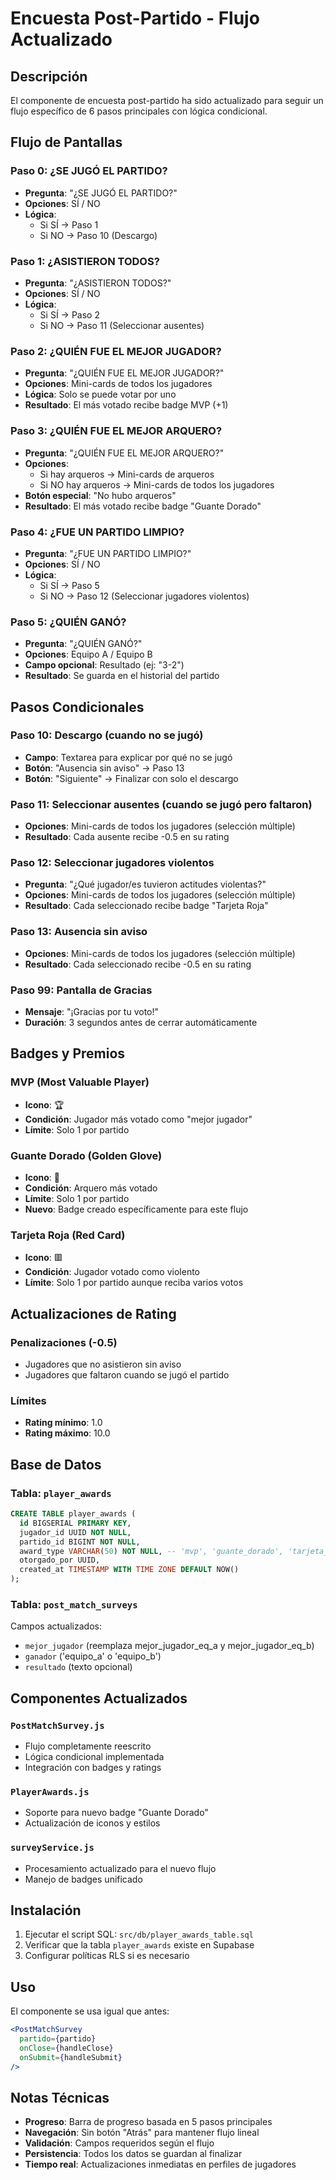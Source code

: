 # Encuesta Post-Partido - Flujo Actualizado

## Descripción
El componente de encuesta post-partido ha sido actualizado para seguir un flujo específico de 6 pasos principales con lógica condicional.

## Flujo de Pantallas

### Paso 0: ¿SE JUGÓ EL PARTIDO?
- **Pregunta**: "¿SE JUGÓ EL PARTIDO?"
- **Opciones**: SÍ / NO
- **Lógica**: 
  - Si SÍ → Paso 1
  - Si NO → Paso 10 (Descargo)

### Paso 1: ¿ASISTIERON TODOS?
- **Pregunta**: "¿ASISTIERON TODOS?"
- **Opciones**: SÍ / NO
- **Lógica**:
  - Si SÍ → Paso 2
  - Si NO → Paso 11 (Seleccionar ausentes)

### Paso 2: ¿QUIÉN FUE EL MEJOR JUGADOR?
- **Pregunta**: "¿QUIÉN FUE EL MEJOR JUGADOR?"
- **Opciones**: Mini-cards de todos los jugadores
- **Lógica**: Solo se puede votar por uno
- **Resultado**: El más votado recibe badge MVP (+1)

### Paso 3: ¿QUIÉN FUE EL MEJOR ARQUERO?
- **Pregunta**: "¿QUIÉN FUE EL MEJOR ARQUERO?"
- **Opciones**: 
  - Si hay arqueros → Mini-cards de arqueros
  - Si NO hay arqueros → Mini-cards de todos los jugadores
- **Botón especial**: "No hubo arqueros"
- **Resultado**: El más votado recibe badge "Guante Dorado"

### Paso 4: ¿FUE UN PARTIDO LIMPIO?
- **Pregunta**: "¿FUE UN PARTIDO LIMPIO?"
- **Opciones**: SÍ / NO
- **Lógica**:
  - Si SÍ → Paso 5
  - Si NO → Paso 12 (Seleccionar jugadores violentos)

### Paso 5: ¿QUIÉN GANÓ?
- **Pregunta**: "¿QUIÉN GANÓ?"
- **Opciones**: Equipo A / Equipo B
- **Campo opcional**: Resultado (ej: "3-2")
- **Resultado**: Se guarda en el historial del partido

## Pasos Condicionales

### Paso 10: Descargo (cuando no se jugó)
- **Campo**: Textarea para explicar por qué no se jugó
- **Botón**: "Ausencia sin aviso" → Paso 13
- **Botón**: "Siguiente" → Finalizar con solo el descargo

### Paso 11: Seleccionar ausentes (cuando se jugó pero faltaron)
- **Opciones**: Mini-cards de todos los jugadores (selección múltiple)
- **Resultado**: Cada ausente recibe -0.5 en su rating

### Paso 12: Seleccionar jugadores violentos
- **Pregunta**: "¿Qué jugador/es tuvieron actitudes violentas?"
- **Opciones**: Mini-cards de todos los jugadores (selección múltiple)
- **Resultado**: Cada seleccionado recibe badge "Tarjeta Roja"

### Paso 13: Ausencia sin aviso
- **Opciones**: Mini-cards de todos los jugadores (selección múltiple)
- **Resultado**: Cada seleccionado recibe -0.5 en su rating

### Paso 99: Pantalla de Gracias
- **Mensaje**: "¡Gracias por tu voto!"
- **Duración**: 3 segundos antes de cerrar automáticamente

## Badges y Premios

### MVP (Most Valuable Player)
- **Icono**: 🏆
- **Condición**: Jugador más votado como "mejor jugador"
- **Límite**: Solo 1 por partido

### Guante Dorado (Golden Glove)
- **Icono**: 🧤
- **Condición**: Arquero más votado
- **Límite**: Solo 1 por partido
- **Nuevo**: Badge creado específicamente para este flujo

### Tarjeta Roja (Red Card)
- **Icono**: 🟥
- **Condición**: Jugador votado como violento
- **Límite**: Solo 1 por partido aunque reciba varios votos

## Actualizaciones de Rating

### Penalizaciones (-0.5)
- Jugadores que no asistieron sin aviso
- Jugadores que faltaron cuando se jugó el partido

### Límites
- **Rating mínimo**: 1.0
- **Rating máximo**: 10.0

## Base de Datos

### Tabla: `player_awards`
```sql
CREATE TABLE player_awards (
  id BIGSERIAL PRIMARY KEY,
  jugador_id UUID NOT NULL,
  partido_id BIGINT NOT NULL,
  award_type VARCHAR(50) NOT NULL, -- 'mvp', 'guante_dorado', 'tarjeta_roja'
  otorgado_por UUID,
  created_at TIMESTAMP WITH TIME ZONE DEFAULT NOW()
);
```

### Tabla: `post_match_surveys`
Campos actualizados:
- `mejor_jugador` (reemplaza mejor_jugador_eq_a y mejor_jugador_eq_b)
- `ganador` ('equipo_a' o 'equipo_b')
- `resultado` (texto opcional)

## Componentes Actualizados

### `PostMatchSurvey.js`
- Flujo completamente reescrito
- Lógica condicional implementada
- Integración con badges y ratings

### `PlayerAwards.js`
- Soporte para nuevo badge "Guante Dorado"
- Actualización de iconos y estilos

### `surveyService.js`
- Procesamiento actualizado para el nuevo flujo
- Manejo de badges unificado

## Instalación

1. Ejecutar el script SQL: `src/db/player_awards_table.sql`
2. Verificar que la tabla `player_awards` existe en Supabase
3. Configurar políticas RLS si es necesario

## Uso

El componente se usa igual que antes:

```jsx
<PostMatchSurvey 
  partido={partido} 
  onClose={handleClose} 
  onSubmit={handleSubmit} 
/>
```

## Notas Técnicas

- **Progreso**: Barra de progreso basada en 5 pasos principales
- **Navegación**: Sin botón "Atrás" para mantener flujo lineal
- **Validación**: Campos requeridos según el flujo
- **Persistencia**: Todos los datos se guardan al finalizar
- **Tiempo real**: Actualizaciones inmediatas en perfiles de jugadores